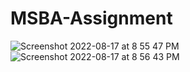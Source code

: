 # MSBA-Assignment

![Screenshot 2022-08-17 at 8 55 47 PM](https://user-images.githubusercontent.com/76954647/189696418-9912041a-8c7f-4114-bfa6-74c867647902.png)
![Screenshot 2022-08-17 at 8 56 43 PM](https://user-images.githubusercontent.com/76954647/189697503-d1a1e5a4-635e-4a6d-a7c9-81850b9fb78c.png)
